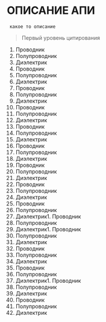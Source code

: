 ОПИСАНИЕ АПИ
=========================

```
 какое то описание
```

> Первый уровень цитирования


1.	Проводник
2.	Полупроводник
3.	Диэлектрик
1.	Проводник
2.	Полупроводник
3.	Диэлектрик
1.	Проводник
2.	Полупроводник
3.	Диэлектрик
1.	Проводник
2.	Полупроводник
3.	Диэлектрик
1.	Проводник
2.	Полупроводник
3.	Диэлектрик
1.	Проводник
2.	Полупроводник
3.	Диэлектрик
1.	Проводник
2.	Полупроводник
3.	Диэлектрик
1.	Проводник
2.	Полупроводник
3.	Диэлектрик
1.	Проводник
2.	Полупроводник
3.	Диэлектрик1.	Проводник
2.	Полупроводник
3.	Диэлектрик1.	Проводник
2.	Полупроводник
3.	Диэлектрик
1.	Проводник
2.	Полупроводник
3.	Диэлектрик
1.	Проводник
2.	Полупроводник
3.	Диэлектрик1.	Проводник
2.	Полупроводник
3.	Диэлектрик
1.	Проводник
2.	Полупроводник
3.	Диэлектрик



